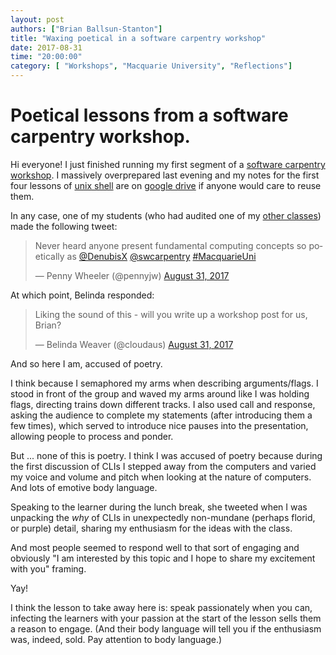 ```yaml
---
layout: post
authors: ["Brian Ballsun-Stanton"]
title: "Waxing poetical in a software carpentry workshop"
date: 2017-08-31
time: "20:00:00"
category: [ "Workshops", "Macquarie University", "Reflections"]
---
```

# Poetical lessons from a software carpentry workshop.

Hi everyone! I just finished running my first segment of a [software carpentry workshop](https://denubis.github.io/2017-08-31-MacquarieUniversity/). I massively overprepared last evening and my notes for the first four lessons of [unix shell](http://swcarpentry.github.io/shell-novice/) are on [google drive](https://docs.google.com/document/d/1GpKZISA4GP2mxWgkuQbcvXElDKzMO80XqxHbR6RBbGc/edit) if anyone would care to reuse them.

In any case, one of my students (who had audited one of my [other classes](https://www.youtube.com/watch?v=r9jpe9_2z3c)) made the following tweet:

<blockquote class="twitter-tweet" data-lang="en"><p lang="en" dir="ltr">Never heard anyone present fundamental computing concepts so poetically as <a href="https://twitter.com/DenubisX">@DenubisX</a> <a href="https://twitter.com/swcarpentry">@swcarpentry</a> <a href="https://twitter.com/hashtag/MacquarieUni?src=hash">#MacquarieUni</a></p>&mdash; Penny Wheeler (@pennyjw) <a href="https://twitter.com/pennyjw/status/903048238030139393">August 31, 2017</a></blockquote>
<script async src="//platform.twitter.com/widgets.js" charset="utf-8"></script>

At which point, Belinda responded:

<blockquote class="twitter-tweet" data-conversation="none" data-lang="en"><p lang="en" dir="ltr">Liking the sound of this - will you write up a workshop post for us, Brian?</p>&mdash; Belinda Weaver (@cloudaus) <a href="https://twitter.com/cloudaus/status/903070616097439744">August 31, 2017</a></blockquote>
<script async src="//platform.twitter.com/widgets.js" charset="utf-8"></script>

And so here I am, accused of poetry.

I think because I semaphored my arms when describing arguments/flags. I stood in front of the group and waved my arms around like I was holding flags, directing trains down different tracks. I also used call and response, asking the audience to complete my statements (after introducing them a few times), which served to introduce nice pauses into the presentation, allowing people to process and ponder. 

But ... none of this is poetry. I think I was accused of poetry because during the first discussion of CLIs I stepped away from the computers and varied my voice and volume and pitch when looking at the nature of computers. And lots of emotive body language. 

Speaking to the learner during the lunch break, she tweeted when I was unpacking the *why* of CLIs in unexpectedly non-mundane (perhaps florid, or purple) detail, sharing my enthusiasm for the ideas with the class. 

And most people seemed to respond well to that sort of engaging and obviously "I am interested by this topic and I hope to share my excitement with you" framing. 

Yay!

I think the lesson to take away here is: speak passionately when you can, infecting the learners with your passion at the start of the lesson sells them a reason to engage. (And their body language will tell you if the enthusiasm was, indeed, sold. Pay attention to body language.)

